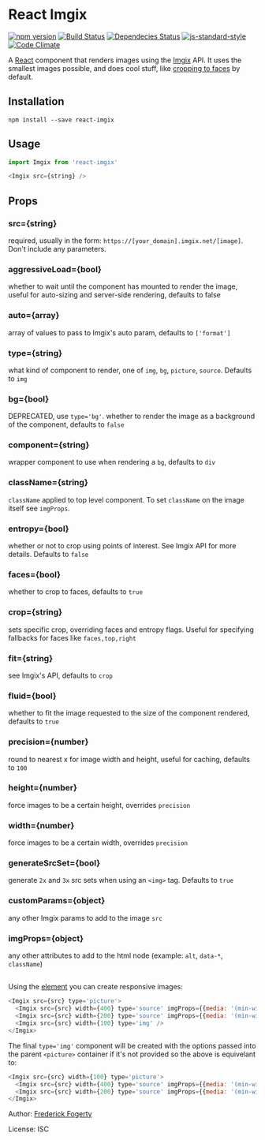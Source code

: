 # React Imgix

[![npm version](https://img.shields.io/npm/v/react-imgix.svg)](https://www.npmjs.com/package/react-imgix)
[![Build Status](https://travis-ci.org/imgix/react-imgix.svg?branch=master)](https://travis-ci.org/imgix/react-imgix)
[![Dependecies Status](https://david-dm.org/imgix/react-imgix.svg)](https://david-dm.org/imgix/react-imgix)
[![js-standard-style](https://img.shields.io/badge/code%20style-standard-brightgreen.svg?style=flat)](https://github.com/feross/standard)
[![Code Climate](https://codeclimate.com/github/imgix/react-imgix/badges/gpa.svg)](https://codeclimate.com/github/imgix/react-imgix)

A [React](https://facebook.github.io/react/) component that renders images using the [Imgix](https://www.imgix.com/) API. It uses the smallest images possible, and does cool stuff, like [cropping to faces](https://www.imgix.com/docs/reference/size#param-crop) by default.

## Installation

```
npm install --save react-imgix
```

## Usage

```js
import Imgix from 'react-imgix'

<Imgix src={string} />
```
## Props
### src={string}
required, usually in the form: `https://[your_domain].imgix.net/[image]`. Don't include any parameters.
### aggressiveLoad={bool}
whether to wait until the component has mounted to render the image, useful for auto-sizing and server-side rendering, defaults to false
### auto={array}
array of values to pass to Imgix's auto param, defaults to `['format']`
### type={string} 
what kind of component to render, one of `img`, `bg`, `picture`, `source`. Defaults to `img`
### bg={bool}
DEPRECATED, use `type='bg'`. whether to render the image as a background of the component, defaults to `false`
### component={string}
wrapper component to use when rendering a `bg`, defaults to `div`
### className={string}
`className` applied to top level component. To set `className` on the image itself see `imgProps`. 
### entropy={bool}
whether or not to crop using points of interest. See Imgix API for more details. Defaults to `false`
### faces={bool}
whether to crop to faces, defaults to `true`
### crop={string}
sets specific crop, overriding faces and entropy flags. Useful for specifying fallbacks for faces like `faces,top,right`
### fit={string}
see Imgix's API, defaults to `crop`
### fluid={bool}
whether to fit the image requested to the size of the component rendered, defaults to `true`
### precision={number}
round to nearest x for image width and height, useful for caching, defaults to `100`
### height={number}
force images to be a certain height, overrides `precision`
### width={number}
force images to be a certain width, overrides `precision`
### generateSrcSet={bool} 
generate `2x` and `3x` src sets when using an `<img>` tag. Defaults to `true`
### customParams={object}
any other Imgix params to add to the image `src`
### imgProps={object}
any other attributes to add to the html node (example: `alt`, `data-*`, `className`)

## <picture>
Using the [<picture> element](https://docs.imgix.com/tutorials/using-imgix-picture-element) you can create responsive images:
```js
<Imgix src={src} type='picture'>
  <Imgix src={src} width={400} type='source' imgProps={{media: '(min-width: 768px)'}}/>
  <Imgix src={src} width={200} type='source' imgProps={{media: '(min-width: 320px)'}}/>
  <Imgix src={src} width={100} type='img' />
</Imgix>
```
The final `type='img'` component will be created with the options passed into the parent `<picture>` container if it's not provided so the above is equivelant to:
```js
<Imgix src={src} width={100} type='picture'>
  <Imgix src={src} width={400} type='source' imgProps={{media: '(min-width: 768px)'}}/>
  <Imgix src={src} width={200} type='source' imgProps={{media: '(min-width: 320px)'}}/>
</Imgix>
```

Author: [Frederick Fogerty](http://twitter.com/fredfogerty)

License: ISC
